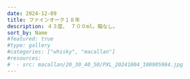 ```yaml
---
date: 2024-12-09
title: ファインオーク１８年
description: ４３度、 ７００ml。箱なし。
sort_by: Name
#featured: true
#type: gallery
#categories: ["whisky", "macallan"]
#resources:
#  - src: macallan/20_30_40_50/PXL_20241004_100905984.jpg
---
```

